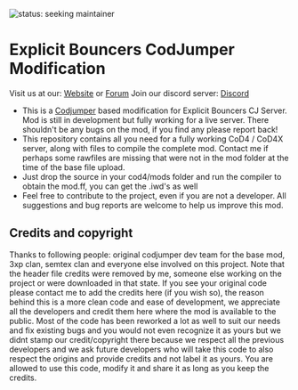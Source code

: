 ![status: seeking maintainer](https://img.shields.io/badge/status-seeking%20maintainer-yellow.svg)
# Explicit Bouncers CodJumper Modification

Visit us at our:  [Website](http://explicitbouncers.com) or [Forum](http://www.explicitbouncers.com/forum/index.php)
Join our discord server: [Discord](https://discordapp.com/invite/cMXNWcT)

* This is a [Codjumper](http://www.codjumper.com/) based modification for Explicit Bouncers CJ Server. Mod is still in development but fully working for a live server. There shouldn't be any bugs on the mod, if you find any please report back!
* This repository contains all you need for a fully working CoD4 / CoD4X server, along with files to compile the complete mod. Contact me if perhaps some rawfiles are missing that were not in the mod folder at the time of the base file upload.
* Just drop the source in your cod4/mods folder and run the compiler to obtain the mod.ff, you can get the .iwd's as well
* Feel free to contribute to the project, even if you are not a developer. All suggestions and bug reports are welcome to help us improve this mod.

## Credits and copyright
Thanks to following people: original codjumper dev team for the base mod, 3xp clan, semtex clan and everyone else involved on this project. Note that the header file credits were removed by me, someone else working on the project or were downloaded in that state. If you see your original code please contact me to add the credits here (if you wish so), the reason behind this is a more clean code and ease of development, we appreciate all the developers and credit them here where the mod is available to the public. 
Most of the code has been reworked a lot as well to suit our needs and fix existing bugs and you would not even recognize it as yours but we didnt stamp our credit/copyright there because we respect all the previous developers and we ask future developers who will take this code to also respect the origins and provide credits and not label it as yours. 
You are allowed to use this code, modify it and share it as long as you keep the credits.
